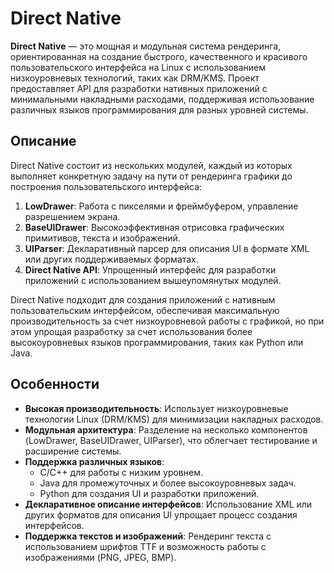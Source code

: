 # Direct Native

**Direct Native** — это мощная и модульная система рендеринга, ориентированная на создание быстрого, качественного и красивого пользовательского интерфейса на Linux с использованием низкоуровневых технологий, таких как DRM/KMS. Проект предоставляет API для разработки нативных приложений с минимальными накладными расходами, поддерживая использование различных языков программирования для разных уровней системы.

## Описание

Direct Native состоит из нескольких модулей, каждый из которых выполняет конкретную задачу на пути от рендеринга графики до построения пользовательского интерфейса:

1. **LowDrawer**: Работа с пикселями и фреймбуфером, управление разрешением экрана.
2. **BaseUIDrawer**: Высокоэффективная отрисовка графических примитивов, текста и изображений.
3. **UIParser**: Декларативный парсер для описания UI в формате XML или других поддерживаемых форматах.
4. **Direct Native API**: Упрощенный интерфейс для разработки приложений с использованием вышеупомянутых модулей.

Direct Native подходит для создания приложений с нативным пользовательским интерфейсом, обеспечивая максимальную производительность за счет низкоуровневой работы с графикой, но при этом упрощая разработку за счет использования более высокоуровневых языков программирования, таких как Python или Java.

## Особенности

- **Высокая производительность**: Использует низкоуровневые технологии Linux (DRM/KMS) для минимизации накладных расходов.
- **Модульная архитектура**: Разделение на несколько компонентов (LowDrawer, BaseUIDrawer, UIParser), что облегчает тестирование и расширение системы.
- **Поддержка различных языков**: 
  - C/C++ для работы с низким уровнем.
  - Java для промежуточных и более высокоуровневых задач.
  - Python для создания UI и разработки приложений.
- **Декларативное описание интерфейсов**: Использование XML или других форматов для описания UI упрощает процесс создания интерфейсов.
- **Поддержка текстов и изображений**: Рендеринг текста с использованием шрифтов TTF и возможность работы с изображениями (PNG, JPEG, BMP).
